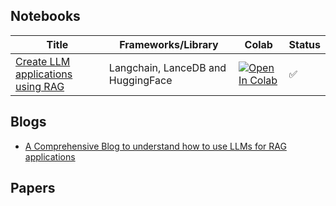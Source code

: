 
## Notebooks

| Title   | Frameworks/Library  |  Colab | Status |
|---------|----------------------|--------|--------|
| [Create LLM applications using RAG](https://vipul-maheshwari.github.io/2024/02/14/rag-application-with-langchain) | Langchain, LanceDB and HuggingFace | [![Open In Colab](https://colab.research.google.com/assets/colab-badge.svg)](https://colab.research.google.com/drive1YsOfovVdNPBwCDMWHvLfOaNtqXn4qXTs?usp=sharing) |  ✅  |



## Blogs

- [A Comprehensive Blog to understand how to use LLMs for RAG applications](https://vipul-maheshwari.github.io/2024/02/14/rag-application-with-langchain)

## Papers
